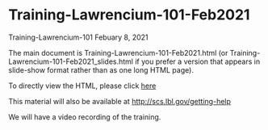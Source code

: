 # Training-Lawrencium-101-Feb2021 

Training-Lawrencium-101 Febuary 8, 2021

The main document is Training-Lawrencium-101-Feb2021.html (or Training-Lawrencium-101-Feb2021_slides.html if you prefer a version that appears in slide-show format rather than as one long HTML page).

To directly view the HTML, please click [here](https://github.com/lbnl-science-it/Training-Lawrencium-101-Feb2021/Training-Lawrencium-101-Feb2021.html)

This material will also be available at http://scs.lbl.gov/getting-help

We will have a video recording of the training.
